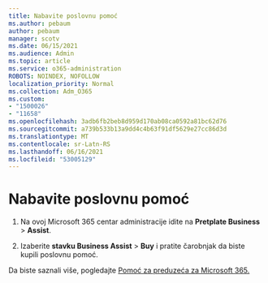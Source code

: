 ```yaml
---
title: Nabavite poslovnu pomoć
ms.author: pebaum
author: pebaum
manager: scotv
ms.date: 06/15/2021
ms.audience: Admin
ms.topic: article
ms.service: o365-administration
ROBOTS: NOINDEX, NOFOLLOW
localization_priority: Normal
ms.collection: Adm_O365
ms.custom:
- "1500026"
- "11658"
ms.openlocfilehash: 3adb6fb2beb8d959d170ab08ca0592a81bc62d76
ms.sourcegitcommit: a739b533b13a9dd4c4b63f91df5629e27cc86d3d
ms.translationtype: MT
ms.contentlocale: sr-Latn-RS
ms.lasthandoff: 06/16/2021
ms.locfileid: "53005129"
---
```

# <a name="get-business-assist"></a>Nabavite poslovnu pomoć

1. Na ovoj Microsoft 365 centar administracije idite na **Pretplate Business**  >  **Assist**.

1. Izaberite **stavku Business Assist**  >  **Buy** i pratite čarobnjak da biste kupili poslovnu pomoć.

Da biste saznali više, pogledajte [Pomoć za preduzeća za Microsoft 365.](/microsoft-365/admin/misc/business-assist)